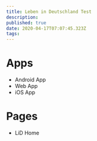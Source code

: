 ```yaml
---
title: Leben in Deutschland Test
description: 
published: true
date: 2020-04-17T07:07:45.323Z
tags: 
---
```


# Apps
- Android App
- Web App
- iOS App

# Pages
- LiD Home